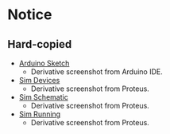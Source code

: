 # Notice

## Hard-copied

- [Arduino Sketch](arduino-sketch.png)
    - Derivative screenshot from Arduino IDE.
- [Sim Devices](sim-devices.png)
    - Derivative screenshot from Proteus.
- [Sim Schematic](sim-schematic.png)
    - Derivative screenshot from Proteus.
- [Sim Running](sim-running.png)
    - Derivative screenshot from Proteus.
